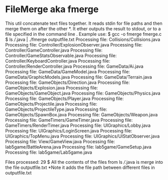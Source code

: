 # FileMerge aka fmerge
This util concatenate text files together.
It reads stdin for file paths and then merge them on after the other *.
It ether outputs the result to stdout, or to a file specified in the command line . 
Example use:
$ gcc -o fmerge fmerge.c
$ ls */*.java | ./fmerge outputfile.txt
Processing file: Collisions/Collisions.java
Processing file: Controller/ExplosionObserver.java
Processing file: Controller/GameController.java
Processing file: Controller/GameStatsObservable.java
Processing file: Controller/KeyboardController.java
Processing file: Controller/RenderController.java
Processing file: GameData/Ai.java
Processing file: GameData/GameModel.java
Processing file: GameData/GraphicModels.java
Processing file: GameData/Terrain.java
Processing file: GameObjects/Direction.java
Processing file: GameObjects/Explosion.java
Processing file: GameObjects/GameObject.java
Processing file: GameObjects/Physics.java
Processing file: GameObjects/Player.java
Processing file: GameObjects/Projectile.java
Processing file: GameObjects/ProjectileType.java
Processing file: GameObjects/SpawnBox.java
Processing file: GameObjects/Weapon.java
Processing file: GameTimers/GameTimer.java
Processing file: GameTimers/RenderTimer.java
Processing file: UIGraphics/Lobby.java
Processing file: UIGraphics/LoginScreen.java
Processing file: UIGraphics/TopMenu.java
Processing file: UIGraphics/UIStatObserver.java
Processing file: View/GameView.java
Processing file: lab5game/BattleArena.java
Processing file: lab5game/GameSetup.java
Processing file: lab5game/Lab5game.java

Files processed: 29
$
All the contents of the files from ls */*.java is merge into the file outputfile.txt
*Note it adds the file path between different files in outputfile.txt
